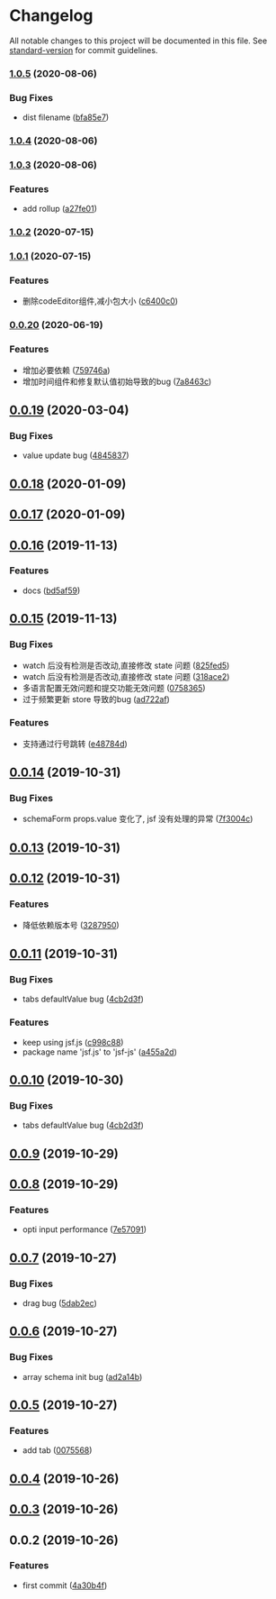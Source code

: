 # Changelog

All notable changes to this project will be documented in this file. See [standard-version](https://github.com/conventional-changelog/standard-version) for commit guidelines.

### [1.0.5](https://github.com/easy-lib/easy-schema-form/compare/v1.0.4...v1.0.5) (2020-08-06)


### Bug Fixes

* dist filename ([bfa85e7](https://github.com/easy-lib/easy-schema-form/commit/bfa85e76f791aae1271e56588f1b34741e373634))

### [1.0.4](https://github.com/hellosean1025/jsf/compare/v1.0.3...v1.0.4) (2020-08-06)

### [1.0.3](https://github.com/hellosean1025/jsf/compare/v1.0.2...v1.0.3) (2020-08-06)


### Features

* add rollup ([a27fe01](https://github.com/hellosean1025/jsf/commit/a27fe01ba71e2d13af7054edf270a69051afa19c))

### [1.0.2](https://github.com/hellosean1025/jsf/compare/v1.0.1...v1.0.2) (2020-07-15)

### [1.0.1](https://github.com/hellosean1025/jsf/compare/v0.0.20...v1.0.1) (2020-07-15)


### Features

* 删除codeEditor组件,减小包大小 ([c6400c0](https://github.com/hellosean1025/jsf/commit/c6400c0f19461e40c3747978d26a286a842cecec))

### [0.0.20](https://github.com/hellosean1025/jsf/compare/v0.0.19...v0.0.20) (2020-06-19)


### Features

* 增加必要依赖 ([759746a](https://github.com/hellosean1025/jsf/commit/759746a8c2876d1f65f5ff49d48a4140433ef80c))
* 增加时间组件和修复默认值初始导致的bug ([7a8463c](https://github.com/hellosean1025/jsf/commit/7a8463c51e2409d399ac9241af0da060933cd077))

## [0.0.19](https://github.com/hellosean1025/jsf/compare/v0.0.18...v0.0.19) (2020-03-04)


### Bug Fixes

* value update bug ([4845837](https://github.com/hellosean1025/jsf/commit/4845837))



## [0.0.18](https://github.com/hellosean1025/jsf/compare/v0.0.17...v0.0.18) (2020-01-09)



## [0.0.17](https://github.com/hellosean1025/jsf/compare/v0.0.16...v0.0.17) (2020-01-09)



## [0.0.16](https://github.com/hellosean1025/jsf/compare/v0.0.15...v0.0.16) (2019-11-13)


### Features

* docs ([bd5af59](https://github.com/hellosean1025/jsf/commit/bd5af59))



## [0.0.15](https://github.com/hellosean1025/jsf/compare/v0.0.14...v0.0.15) (2019-11-13)


### Bug Fixes

* watch 后没有检测是否改动,直接修改 state 问题 ([825fed5](https://github.com/hellosean1025/jsf/commit/825fed5))
* watch 后没有检测是否改动,直接修改 state 问题 ([318ace2](https://github.com/hellosean1025/jsf/commit/318ace2))
* 多语言配置无效问题和提交功能无效问题 ([0758365](https://github.com/hellosean1025/jsf/commit/0758365))
* 过于频繁更新 store 导致的bug ([ad722af](https://github.com/hellosean1025/jsf/commit/ad722af))


### Features

* 支持通过行号跳转 ([e48784d](https://github.com/hellosean1025/jsf/commit/e48784d))



## [0.0.14](https://github.com/hellosean1025/jsf/compare/v0.0.13...v0.0.14) (2019-10-31)


### Bug Fixes

* schemaForm props.value 变化了, jsf 没有处理的异常 ([7f3004c](https://github.com/hellosean1025/jsf/commit/7f3004c))



## [0.0.13](https://github.com/hellosean1025/jsf/compare/v0.0.12...v0.0.13) (2019-10-31)



## [0.0.12](https://github.com/hellosean1025/jsf/compare/v0.0.11...v0.0.12) (2019-10-31)


### Features

* 降低依赖版本号 ([3287950](https://github.com/hellosean1025/jsf/commit/3287950))



## [0.0.11](https://github.com/hellosean1025/jsf/compare/v0.0.9...v0.0.11) (2019-10-31)


### Bug Fixes

* tabs defaultValue bug ([4cb2d3f](https://github.com/hellosean1025/jsf/commit/4cb2d3f))


### Features

* keep using jsf.js ([c998c88](https://github.com/hellosean1025/jsf/commit/c998c88))
* package name 'jsf.js' to 'jsf-js' ([a455a2d](https://github.com/hellosean1025/jsf/commit/a455a2d))



## [0.0.10](https://github.com/hellosean1025/jsf/compare/v0.0.9...v0.0.10) (2019-10-30)


### Bug Fixes

* tabs defaultValue bug ([4cb2d3f](https://github.com/hellosean1025/jsf/commit/4cb2d3f))



## [0.0.9](https://github.com/hellosean1025/jsf/compare/v0.0.8...v0.0.9) (2019-10-29)



## [0.0.8](https://github.com/hellosean1025/jsf/compare/v0.0.7...v0.0.8) (2019-10-29)


### Features

* opti input performance ([7e57091](https://github.com/hellosean1025/jsf/commit/7e57091))



## [0.0.7](https://github.com/hellosean1025/jsf/compare/v0.0.6...v0.0.7) (2019-10-27)


### Bug Fixes

* drag bug ([5dab2ec](https://github.com/hellosean1025/jsf/commit/5dab2ec))



## [0.0.6](https://github.com/hellosean1025/jsf/compare/v0.0.5...v0.0.6) (2019-10-27)


### Bug Fixes

* array schema init bug ([ad2a14b](https://github.com/hellosean1025/jsf/commit/ad2a14b))



## [0.0.5](https://github.com/hellosean1025/jsf/compare/v0.0.4...v0.0.5) (2019-10-27)


### Features

* add tab ([0075568](https://github.com/hellosean1025/jsf/commit/0075568))



## [0.0.4](https://github.com/hellosean1025/jsf/compare/v0.0.3...v0.0.4) (2019-10-26)



## [0.0.3](https://github.com/hellosean1025/jsf/compare/v0.0.2...v0.0.3) (2019-10-26)



## 0.0.2 (2019-10-26)


### Features

* first commit ([4a30b4f](https://github.com/hellosean1025/jsf/commit/4a30b4f))
